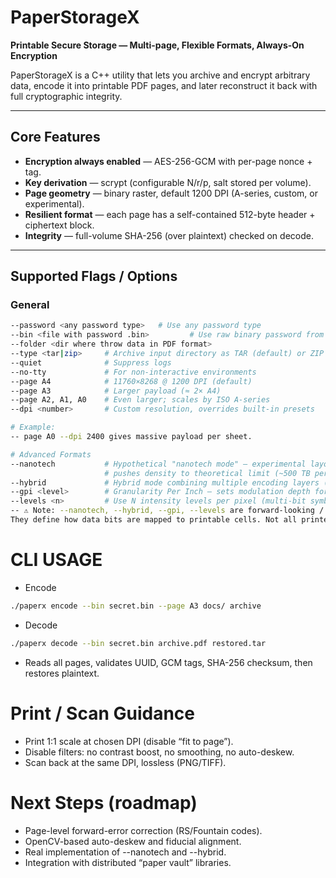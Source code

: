 # PaperStorageX  

**Printable Secure Storage — Multi-page, Flexible Formats, Always-On Encryption**  

PaperStorageX is a C++ utility that lets you archive and encrypt arbitrary data, encode it into printable PDF pages, and later reconstruct it back with full cryptographic integrity.  

---

## Core Features
- **Encryption always enabled** — AES-256-GCM with per-page nonce + tag.  
- **Key derivation** — scrypt (configurable N/r/p, salt stored per volume).  
- **Page geometry** — binary raster, default 1200 DPI (A-series, custom, or experimental).  
- **Resilient format** — each page has a self-contained 512-byte header + ciphertext block.  
- **Integrity** — full-volume SHA-256 (over plaintext) checked on decode.  

---

## Supported Flags / Options

### General
```bash
--password <any password type>   # Use any password type
--bin <file with password .bin>         # Use raw binary password from file
--folder <dir where throw data in PDF format>
--type <tar|zip>     # Archive input directory as TAR (default) or ZIP
--quiet              # Suppress logs
--no-tty             # For non-interactive environments
--page A4            # 11760×8268 @ 1200 DPI (default)
--page A3            # Larger payload (≈ 2× A4)
--page A2, A1, A0    # Even larger; scales by ISO A-series
--dpi <number>       # Custom resolution, overrides built-in presets

# Example:
-- page A0 --dpi 2400 gives massive payload per sheet.

# Advanced Formats
--nanotech           # Hypothetical "nanotech mode" — experimental layout 
                     # pushes density to theoretical limit (~500 TB per page).
--hybrid             # Hybrid mode combining multiple encoding layers (multi-bit + CMYK).
--gpi <level>        # Granularity Per Inch — sets modulation depth for custom density.
--levels <n>         # Use N intensity levels per pixel (multi-bit symbols).
-- ⚠️ Note: --nanotech, --hybrid, --gpi, --levels are forward-looking / experimental flags.
They define how data bits are mapped to printable cells. Not all printer/scanner pairs will survive these densities.
```
# CLI USAGE
- Encode
```bash
./paperx encode --bin secret.bin --page A3 docs/ archive
```
- Decode
```bash
./paperx decode --bin secret.bin archive.pdf restored.tar
```
- Reads all pages, validates UUID, GCM tags, SHA-256 checksum, then restores plaintext.

# Print / Scan Guidance
- Print 1:1 scale at chosen DPI (disable “fit to page”).
- Disable filters: no contrast boost, no smoothing, no auto-deskew.
- Scan back at the same DPI, lossless (PNG/TIFF).

# Next Steps (roadmap)
- Page-level forward-error correction (RS/Fountain codes).
- OpenCV-based auto-deskew and fiducial alignment.
- Real implementation of --nanotech and --hybrid.
- Integration with distributed “paper vault” libraries.
